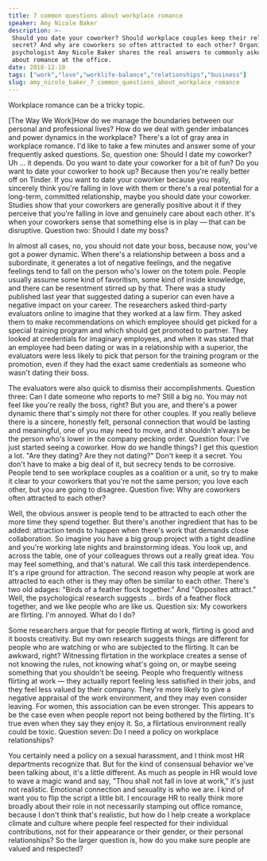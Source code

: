 ```yaml
---
title: 7 common questions about workplace romance
speaker: Amy Nicole Baker
description: >-
 Should you date your coworker? Should workplace couples keep their relationships
 secret? And why are coworkers so often attracted to each other? Organizational
 psychologist Amy Nicole Baker shares the real answers to commonly asked questions
 about romance at the office.
date: 2018-12-10
tags: ["work","love","worklife-balance","relationships","business"]
slug: amy_nicole_baker_7_common_questions_about_workplace_romance
---
```


Workplace romance can be a tricky topic.

[The Way We Work]How do we manage the boundaries between our personal and professional
lives? How do we deal with gender imbalances and power dynamics in the workplace? There's
a lot of gray area in workplace romance. I'd like to take a few minutes and answer some of
your frequently asked questions. So, question one: Should I date my coworker? Uh ... it
depends. Do you want to date your coworker for a bit of fun? Do you want to date your
coworker to hook up? Because then you're really better off on Tinder. If you want to date
your coworker because you really, sincerely think you're falling in love with them or
there's a real potential for a long-term, committed relationship, maybe you should date
your coworker. Studies show that your coworkers are generally positive about it if they
perceive that you're falling in love and genuinely care about each other. It's when your
coworkers sense that something else is in play — that can be disruptive. Question two:
Should I date my boss?

In almost all cases, no, you should not date your boss, because now, you've got a power
dynamic. When there's a relationship between a boss and a subordinate, it generates a lot
of negative feelings, and the negative feelings tend to fall on the person who's lower on
the totem pole. People usually assume some kind of favoritism, some kind of inside
knowledge, and there can be resentment stirred up by that. There was a study published
last year that suggested dating a superior can even have a negative impact on your career.
The researchers asked third-party evaluators online to imagine that they worked at a law
firm. They asked them to make recommendations on which employee should get picked for a
special training program and which should get promoted to partner. They looked at
credentials for imaginary employees, and when it was stated that an employee had been
dating or was in a relationship with a superior, the evaluators were less likely to pick
that person for the training program or the promotion, even if they had the exact same
credentials as someone who wasn't dating their boss.

The evaluators were also quick to dismiss their accomplishments. Question three: Can I date
someone who reports to me? Still a big no. You may not feel like you're really the boss,
right? But you are, and there's a power dynamic there that's simply not there for other
couples. If you really believe there is a sincere, honestly felt, personal connection that
would be lasting and meaningful, one of you may need to move, and it shouldn't always be
the person who's lower in the company pecking order. Question four: I've just started
seeing a coworker. How do we handle things? I get this question a lot. "Are they dating?
Are they not dating?" Don't keep it a secret. You don't have to make a big deal of it, but
secrecy tends to be corrosive. People tend to see workplace couples as a coalition or a
unit, so try to make it clear to your coworkers that you're not the same person; you love
each other, but you are going to disagree. Question five: Why are coworkers often attracted
to each other?

Well, the obvious answer is people tend to be attracted to each other the more time they
spend together. But there's another ingredient that has to be added: attraction tends to
happen when there's work that demands close collaboration. So imagine you have a big group
project with a tight deadline and you're working late nights and brainstorming ideas. You
look up, and across the table, one of your colleagues throws out a really great idea. You
may feel something, and that's natural. We call this task interdependence. It's a ripe
ground for attraction. The second reason why people at work are attracted to each other is
they may often be similar to each other. There's two old adages: "Birds of a feather flock
together." And "Opposites attract." Well, the psychological research suggests ... birds of
a feather flock together, and we like people who are like us. Question six: My coworkers
are flirting. I'm annoyed. What do I do?

Some researchers argue that for people flirting at work, flirting is good and it boosts
creativity. But my own research suggests things are different for people who are watching
or who are subjected to the flirting. It can be awkward, right? Witnessing flirtation in
the workplace creates a sense of not knowing the rules, not knowing what's going on, or
maybe seeing something that you shouldn't be seeing. People who frequently witness
flirting at work — they actually report feeling less satisfied in their jobs, and they
feel less valued by their company. They're more likely to give a negative appraisal of the
work environment, and they may even consider leaving. For women, this association can be
even stronger. This appears to be the case even when people report not being bothered by
the flirting. It's true even when they say they enjoy it. So, a flirtatious environment
really could be toxic. Question seven: Do I need a policy on workplace relationships?

You certainly need a policy on a sexual harassment, and I think most HR departments
recognize that. But for the kind of consensual behavior we've been talking about, it's a
little different. As much as people in HR would love to wave a magic wand and say, "Thou
shall not fall in love at work," it's just not realistic. Emotional connection and
sexuality is who we are. I kind of want you to flip the script a little bit. I encourage
HR to really think more broadly about their role in not necessarily stamping out office
romance, because I don't think that's realistic, but how do I help create a workplace
climate and culture where people feel respected for their individual contributions, not
for their appearance or their gender, or their personal relationships? So the larger
question is, how do you make sure people are valued and respected?

<!--
ad_duration=0
comment_count=8
event="The Way We Work"
external_start_time=0
has_talk_citation=0
intro_duration=0
is_subtitle_required="False"
is_talk_featured="True"
language="en"
language_swap="False"
native_language="en"
number_of_related_talks=6
number_of_speakers=1
number_of_subtitled_videos=23
number_of_tags=5
number_of_talk_download_languages=24
number_of_talk_more_resources=1
number_of_talk_recommendations=0
number_of_talks_take_actions=0
post_ad_duration=0
published_timestamp="2019-02-05 14:28:02"
recording_date="2018-12-10"
speaker_description="Organizational psychologist"
speaker_is_published=1
speaker_name="Amy Nicole Baker"
talk_name="7 common questions about workplace romance"
talks_tags=["work","love","worklife-balance","relationships","business"]
talks_take_action=[]
url_audio="https://download.ted.com/talks/AmyBakerWWW_2018V.mp3?apikey=acme-roadrunner"
url_photo_speaker="https://pe.tedcdn.com/images/ted/1efcba58becb2820e2bb8436fea04e19b56ad42f_254x191.jpg"
url_photo_talk="https://s3.amazonaws.com/talkstar-photos/uploads/9b32b270-7d53-42bc-8c9c-13d3122577e1/AmyNicoleBakerWWW_2019V-embed.jpg"
url_webpage="https://www.ted.com/talks/amy_nicole_baker_7_common_questions_about_workplace_romance"
video_type_name="Original Content"
-->